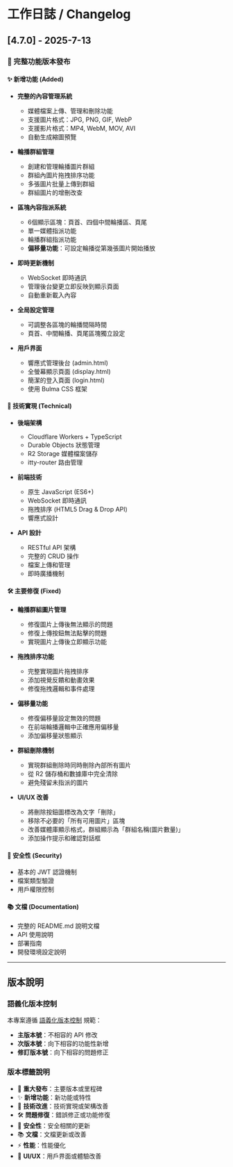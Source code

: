 # 工作日誌 / Changelog

## [4.7.0] - 2025-7-13

### 🎉 完整功能版本發布

#### ✨ 新增功能 (Added)
- **完整的內容管理系統**
  - 媒體檔案上傳、管理和刪除功能
  - 支援圖片格式：JPG, PNG, GIF, WebP
  - 支援影片格式：MP4, WebM, MOV, AVI
  - 自動生成縮圖預覽

- **輪播群組管理**
  - 創建和管理輪播圖片群組
  - 群組內圖片拖拽排序功能
  - 多張圖片批量上傳到群組
  - 群組圖片的增刪改查

- **區塊內容指派系統**
  - 6個顯示區塊：頁首、四個中間輪播區、頁尾
  - 單一媒體指派功能
  - 輪播群組指派功能
  - **偏移量功能**：可設定輪播從第幾張圖片開始播放

- **即時更新機制**
  - WebSocket 即時通訊
  - 管理後台變更立即反映到顯示頁面
  - 自動重新載入內容

- **全局設定管理**
  - 可調整各區塊的輪播間隔時間
  - 頁首、中間輪播、頁尾區塊獨立設定

- **用戶界面**
  - 響應式管理後台 (admin.html)
  - 全螢幕顯示頁面 (display.html)
  - 簡潔的登入頁面 (login.html)
  - 使用 Bulma CSS 框架

#### 🔧 技術實現 (Technical)
- **後端架構**
  - Cloudflare Workers + TypeScript
  - Durable Objects 狀態管理
  - R2 Storage 媒體檔案儲存
  - itty-router 路由管理

- **前端技術**
  - 原生 JavaScript (ES6+)
  - WebSocket 即時通訊
  - 拖拽排序 (HTML5 Drag & Drop API)
  - 響應式設計

- **API 設計**
  - RESTful API 架構
  - 完整的 CRUD 操作
  - 檔案上傳和管理
  - 即時廣播機制

#### 🛠️ 主要修復 (Fixed)
- **輪播群組圖片管理**
  - 修復圖片上傳後無法顯示的問題
  - 修復上傳按鈕無法點擊的問題
  - 實現圖片上傳後立即顯示功能

- **拖拽排序功能**
  - 完整實現圖片拖拽排序
  - 添加視覺反饋和動畫效果
  - 修復拖拽邏輯和事件處理

- **偏移量功能**
  - 修復偏移量設定無效的問題
  - 在前端輪播邏輯中正確應用偏移量
  - 添加偏移量狀態顯示

- **群組刪除機制**
  - 實現群組刪除時同時刪除內部所有圖片
  - 從 R2 儲存桶和數據庫中完全清除
  - 避免殘留未指派的圖片

- **UI/UX 改善**
  - 將刪除按鈕圖標改為文字「刪除」
  - 移除不必要的「所有可用圖片」區塊
  - 改善媒體庫顯示格式，群組顯示為「群組名稱(圖片數量)」
  - 添加操作提示和確認對話框

#### 🔐 安全性 (Security)
- 基本的 JWT 認證機制
- 檔案類型驗證
- 用戶權限控制

#### 📚 文檔 (Documentation)
- 完整的 README.md 說明文檔
- API 使用說明
- 部署指南
- 開發環境設定說明

---

## 版本說明

### 語義化版本控制
本專案遵循 [語義化版本控制](https://semver.org/lang/zh-TW/) 規範：
- **主版本號**：不相容的 API 修改
- **次版本號**：向下相容的功能性新增
- **修訂版本號**：向下相容的問題修正

### 版本標籤說明
- 🎉 **重大發布**：主要版本或里程碑
- ✨ **新增功能**：新功能或特性
- 🔧 **技術改進**：技術實現或架構改善
- 🛠️ **問題修復**：錯誤修正或功能修復
- 🔐 **安全性**：安全相關的更新
- 📚 **文檔**：文檔更新或改善
- ⚡ **性能**：性能優化
- 🎨 **UI/UX**：用戶界面或體驗改善